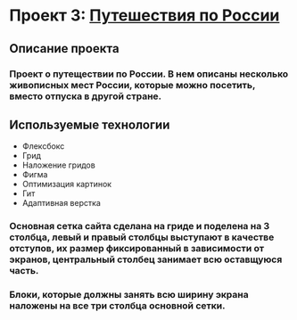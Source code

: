 # Проект 3: [Путешествия по России](http://webdesign.ru.net)

## Описание проекта

### Проект о путеществии по России. В нем описаны несколько живописных мест России, которые можно посетить, вместо отпуска в другой стране.

## Используемые технологии
* Флексбокс
* Грид
* Наложение гридов
*	Фигма
* Оптимизация картинок
* Гит
*	Адаптивная верстка

###	Основная сетка сайта сделана на гриде и поделена на 3 столбца, левый и правый столбцы выступают в качестве отступов, их размер фиксированный в зависимости от экранов, центральный столбец занимает всю оставщуюся часть.

###	Блоки, которые должны занять всю ширину экрана наложены на все три столбца основной сетки.